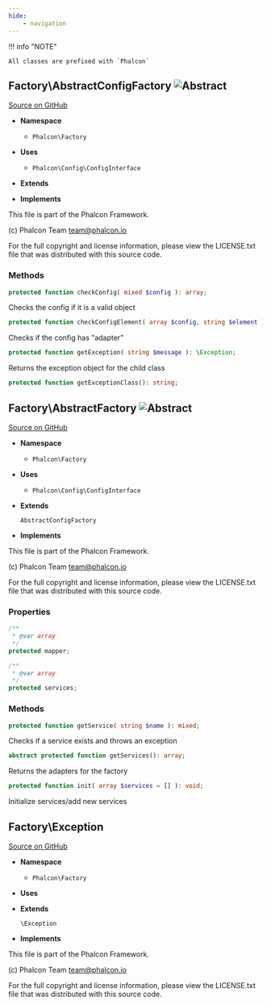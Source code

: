 ```yaml
---
hide:
    - navigation
---
```


!!! info "NOTE"

    All classes are prefixed with `Phalcon`



## Factory\AbstractConfigFactory ![Abstract](/assets/images/abstract-green.svg) 

[Source on GitHub](https://github.com/phalcon/cphalcon/blob/5.0.x/phalcon/Factory/AbstractConfigFactory.zep)


-   __Namespace__

    - `Phalcon\Factory`

-   __Uses__
    
    - `Phalcon\Config\ConfigInterface`

-   __Extends__
    

-   __Implements__
    

This file is part of the Phalcon Framework.

(c) Phalcon Team <team@phalcon.io>

For the full copyright and license information, please view the LICENSE.txt
file that was distributed with this source code.


### Methods

```php
protected function checkConfig( mixed $config ): array;
```
Checks the config if it is a valid object


```php
protected function checkConfigElement( array $config, string $element ): array;
```
Checks if the config has "adapter"


```php
protected function getException( string $message ): \Exception;
```
Returns the exception object for the child class


```php
protected function getExceptionClass(): string;
```





## Factory\AbstractFactory ![Abstract](/assets/images/abstract-green.svg) 

[Source on GitHub](https://github.com/phalcon/cphalcon/blob/5.0.x/phalcon/Factory/AbstractFactory.zep)


-   __Namespace__

    - `Phalcon\Factory`

-   __Uses__
    
    - `Phalcon\Config\ConfigInterface`

-   __Extends__
    
    `AbstractConfigFactory`

-   __Implements__
    

This file is part of the Phalcon Framework.

(c) Phalcon Team <team@phalcon.io>

For the full copyright and license information, please view the LICENSE.txt
file that was distributed with this source code.


### Properties
```php
/**
 * @var array
 */
protected mapper;

/**
 * @var array
 */
protected services;

```

### Methods

```php
protected function getService( string $name ): mixed;
```
Checks if a service exists and throws an exception


```php
abstract protected function getServices(): array;
```
Returns the adapters for the factory


```php
protected function init( array $services = [] ): void;
```
Initialize services/add new services




## Factory\Exception 

[Source on GitHub](https://github.com/phalcon/cphalcon/blob/5.0.x/phalcon/Factory/Exception.zep)


-   __Namespace__

    - `Phalcon\Factory`

-   __Uses__
    

-   __Extends__
    
    `\Exception`

-   __Implements__
    

This file is part of the Phalcon Framework.

(c) Phalcon Team <team@phalcon.io>

For the full copyright and license information, please view the LICENSE.txt
file that was distributed with this source code.

